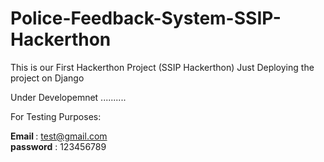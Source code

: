 # Police-Feedback-System-SSIP-Hackerthon
 This is our First Hackerthon Project (SSIP Hackerthon) Just Deploying the project on Django

Under Developemnet ..........


For Testing Purposes:

<strong>Email </strong>: test@gmail.com
</br>
<strong>password</strong> : 123456789
